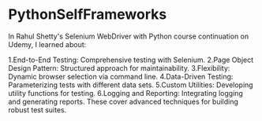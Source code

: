 # PythonSelfFrameworks
In Rahul Shetty's Selenium WebDriver with Python course continuation on Udemy, I learned about:

1.End-to-End Testing: Comprehensive testing with Selenium.
2.Page Object Design Pattern: Structured approach for maintainability.
3.Flexibility: Dynamic browser selection via command line.
4.Data-Driven Testing: Parameterizing tests with different data sets.
5.Custom Utilities: Developing utility functions for testing.
6.Logging and Reporting: Integrating logging and generating reports.
These cover advanced techniques for building robust test suites.
